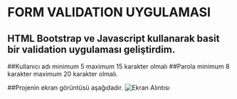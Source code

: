 # FORM VALIDATION UYGULAMASI

## HTML Bootstrap ve Javascript kullanarak basit bir validation uygulaması geliştirdim.
##Kullanıcı adı minimum 5 maximum 15 karakter olmalı
##Parola minimum 8 karakter maximum 20 karakter olmalı.

##Projenin ekran görüntüsü aşağıdadır.
![Ekran Alıntısı](https://user-images.githubusercontent.com/43342664/185156178-43ba4289-a624-4903-8f33-7e4ac61305e6.PNG)
